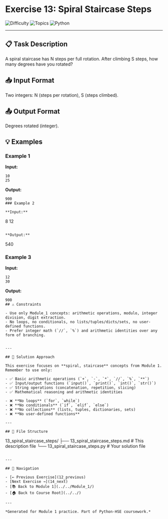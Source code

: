 # Exercise 13: Spiral Staircase Steps

![Difficulty](https://img.shields.io/badge/Difficulty-Module%201-green)
![Topics](https://img.shields.io/badge/Topics-spiral%2C%20staircase-blue)
![Python](https://img.shields.io/badge/Python-Module%201%20Concepts-yellow)

---

## 📋 Task Description

A spiral staircase has N steps per full rotation. After climbing S steps, how many degrees have you rotated?
## 📥 Input Format

Two integers: N (steps per rotation), S (steps climbed).
## 📤 Output Format

Degrees rotated (integer).
## 💡 Examples

### Example 1

**Input:**
```
10
25
```

**Output:**
```
900
### Example 2

**Input:**
```
8
12
```

**Output:**
```
540
### Example 3

**Input:**
```
12
30
```

**Output:**
```
900
## ⚠️ Constraints

- Use only Module_1 concepts: arithmetic operations, modulo, integer division, digit extraction.
- No loops, no conditionals, no lists/tuples/dicts/sets, no user-defined functions.
- Prefer integer math (`//`, `%`) and arithmetic identities over any form of branching.


---

## 🎯 Solution Approach

This exercise focuses on **spiral, staircase** concepts from Module 1. Remember to use only:

- ✅ Basic arithmetic operations (`+`, `-`, `*`, `//`, `%`, `**`)
- ✅ Input/output functions (`input()`, `print()`, `int()`, `str()`)
- ✅ String operations (concatenation, repetition, slicing)
- ✅ Mathematical reasoning and arithmetic identities

- ❌ **No loops** (`for`, `while`)
- ❌ **No conditionals** (`if`, `elif`, `else`)
- ❌ **No collections** (lists, tuples, dictionaries, sets)
- ❌ **No user-defined functions**

---

## 📁 File Structure
```
13_spiral_staircase_steps/
├── 13_spiral_staircase_steps.md     # This description file
└── 13_spiral_staircase_steps.py     # Your solution file
```

---

## 🔗 Navigation

- [← Previous Exercise](12_previous) 
- [Next Exercise →](14_next)
- [📚 Back to Module 1](../../Module_1/)
- [🏠 Back to Course Root](../../)

---

*Generated for Module 1 practice. Part of Python-HSE coursework.*

